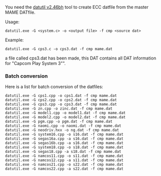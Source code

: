 You need the [datutil v2.46bh](https://github.com/PhoenixInteractiveNL/ecc-toolsused/tree/master/datutil) tool to create ECC datfile from the master MAME DATfile.

Usage:

    datutil.exe -G <system.c> -o <output file> -f cmp <source dat>

Example:

    datutil.exe -G cps3.c -o cps3.dat -f cmp mame.dat

a file called cps3.dat has been made, this DAT contains all DAT information for "Capcom Play System 3"".

### Batch conversion

Here is a list for batch conversion of the datfiles:

    datutil.exe -G cps1.cpp -o cps1.dat -f cmp mame.dat
    datutil.exe -G cps2.cpp -o cps2.dat -f cmp mame.dat
    datutil.exe -G cps3.cpp -o cps3.dat -f cmp mame.dat
    datutil.exe -G zn.cpp -o zinc.dat -f cmp mame.dat
    datutil.exe -G model1.cpp -o model1.dat -f cmp mame.dat
    datutil.exe -G model2.cpp -o model2.dat -f cmp mame.dat
    datutil.exe -G pgm.cpp -o pgm.dat -f cmp mame.dat
    datutil.exe -G naomi.cpp -o naomi.dat -f cmp mame.dat
    datutil.exe -G neodriv.hxx -o ng.dat -f cmp mame.dat
    datutil.exe -G system16.cpp -o s16.dat -f cmp mame.dat
    datutil.exe -G segas16a.cpp -a s16.dat -f cmp mame.dat
    datutil.exe -G segas16b.cpp -a s16.dat -f cmp mame.dat
    datutil.exe -G system18.cpp -o s18.dat -f cmp mame.dat
    datutil.exe -G segas18.cpp -a s18.dat -f cmp mame.dat
    datutil.exe -G namcos11.cpp -o s11.dat -f cmp mame.dat
    datutil.exe -G namcos12.cpp -a s11.dat -f cmp mame.dat
    datutil.exe -G namcos21.cpp -o s22.dat -f cmp mame.dat
    datutil.exe -G namcos22.cpp -a s22.dat -f cmp mame.dat
